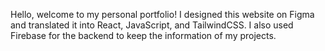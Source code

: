 Hello, welcome to my personal portfolio!
I designed this website on Figma and translated it into React, JavaScript, and TailwindCSS.
I also used Firebase for the backend to keep the information of my projects.
